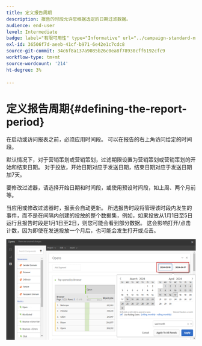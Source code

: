 ```yaml
---
title: 定义报告周期
description: 报告的时段允许您根据选定的日期过滤数据。
audience: end-user
level: Intermediate
badge: label="有限可用性" type="Informative" url="../campaign-standard-migration-home.md" tooltip="仅限于Campaign Standard已迁移的用户"
exl-id: 36506f7d-aeeb-41cf-b971-6e42e1c7cdc8
source-git-commit: 34c6f8a137a9085b26c0ea8f78930cff6192cfc9
workflow-type: tm+mt
source-wordcount: '214'
ht-degree: 3%

---
```


# 定义报告周期{#defining-the-report-period}

在启动或访问报表之前，必须应用时间段。 可以在报告的右上角访问给定的时间段。

默认情况下，对于营销策划或营销策划，过滤期限设置为营销策划或营销策划的开始和结束日期。 对于投放，开始日期对应于发送日期，结束日期对应于发送日期加7天。

要修改过滤器，请选择开始日期和时间段，或使用预设时间段，如上周、两个月前等。

当应用或修改过滤器时，报表会自动更新。 所选报告时段将管理该时段内发生的事件，而不是在间隔内创建的投放的整个数据集，例如，如果投放从1月1日至5日运行且报告时段是1月1日至2日，则您可能会看到部分数据。 这会影响打开/点击计数，因为即使在发送投放一个月后，也可能会发生打开或点击。

![](assets/campaign_reports_5.png)
